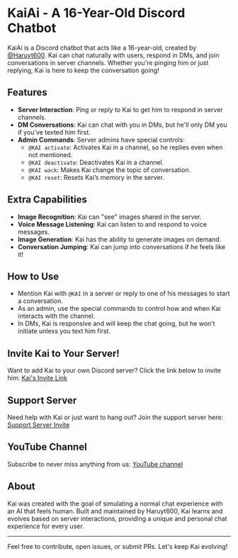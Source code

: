 # KaiAi - A 16-Year-Old Discord Chatbot

KaiAi is a Discord chatbot that acts like a 16-year-old, created by [@Haruyt600](https://github.com/Haruyt600). Kai can chat naturally with users, respond in DMs, and join conversations in server channels. Whether you're pinging him or just replying, Kai is here to keep the conversation going!

## Features
- **Server Interaction**: Ping or reply to Kai to get him to respond in server channels.
- **DM Conversations**: Kai can chat with you in DMs, but he'll only DM you if you've texted him first.
- **Admin Commands**: Server admins have special controls:
  - `@KAI activate`: Activates Kai in a channel, so he replies even when not mentioned.
  - `@KAI deactivate`: Deactivates Kai in a channel.
  - `@KAI wack`: Makes Kai change the topic of conversation.
  - `@KAI reset`: Resets Kai’s memory in the server.

## Extra Capabilities
- **Image Recognition**: Kai can "see" images shared in the server.
- **Voice Message Listening**: Kai can listen to and respond to voice messages.
- **Image Generation**: Kai has the ability to generate images on demand.
- **Conversation Jumping**: Kai can jump into conversations if he feels like it!

## How to Use
- Mention Kai with `@KAI` in a server or reply to one of his messages to start a conversation.
- As an admin, use the special commands to control how and when Kai interacts with the channel.
- In DMs, Kai is responsive and will keep the chat going, but he won’t initiate unless you text him first.

## Invite Kai to Your Server!
Want to add Kai to your own Discord server? Click the link below to invite him:
[Kai's Invite Link](https://discord.com/oauth2/authorize?client_id=1002602578489659483&permissions=67584&scope=bot)

## Support Server
Need help with Kai or just want to hang out? Join the support server here:
[Support Server Invite](https://discord.gg/QrF3q9kHPu)

## YouTube Channel
Subscribe to never miss anything from us:
[YouTube channel](https://youtube.com/@HaruYT600)

## About
Kai was created with the goal of simulating a normal chat experience with an AI that feels human. Built and maintained by Haruyt600, Kai learns and evolves based on server interactions, providing a unique and personal chat experience for every user.

---

Feel free to contribute, open issues, or submit PRs. Let's keep Kai evolving!
